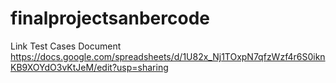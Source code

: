 # finalprojectsanbercode


Link Test Cases Document 
https://docs.google.com/spreadsheets/d/1U82x_Nj1TOxpN7qfzWzf4r6S0iknKB9XOYdO3vKtJeM/edit?usp=sharing
